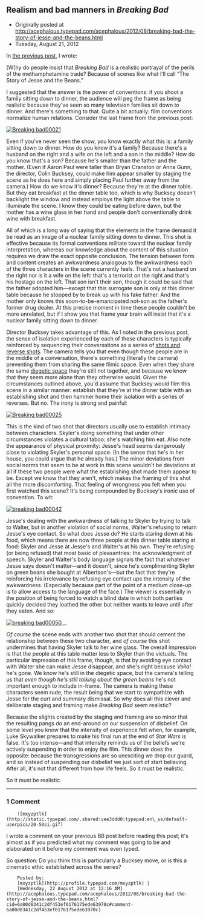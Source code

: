 ## Realism and bad manners in <em>Breaking Bad</em>

 * Originally posted at http://acephalous.typepad.com/acephalous/2012/08/breaking-bad-the-story-of-jesse-and-the-beans.html
 * Tuesday, August 21, 2012



In [the previous post](http://www.lawyersgunsmoneyblog.com/2012/08/breaking-bad-is-the-worst-show-in-the-history-of-television), I wrote:

[W]hy do people insist that _Breaking Bad_ is a realistic  portrayal of the perils of the methamphetamine trade?  Because of scenes  like what I’ll call “The Story of Jesse and the  Beans.”

I suggested that the answer is the power of conventions: if you shoot a family sitting down to dinner, the audience will peg the frame as being realistic because they've seen so many television families sit down to dinner. And there's something to that. Quite a bit actually: film conventions normalize human relations. Consider the last frame from the previous post:

[![Breaking bad00021](http://acephalous.typepad.com/.a/6a00d8341c2df453ef017c3166c3bc970b-500wi "Breaking bad00021")](http://acephalous.typepad.com/.a/6a00d8341c2df453ef017c3166c3bc970b-popup)

Even if you've never seen the show, you know exactly what this is: a family sitting down to dinner. How do you know it's a family? Because there's a husband on the right and a wife on the left and a son in the middle? How do you know that's a son? Because he's smaller than the father and the mother. (Even if Aaron Paul were taller than Bryan Cranston or Anna Gunn, the director, Colin Bucksey, could make him appear smaller by staging the scene as he does here and simply placing Paul further away from the camera.) How do we know it's dinner? Because they're at the dinner table. But they eat breakfast at the dinner table too, which is why Bucksey doesn't backlight the window and instead employs the light above the table to illuminate the scene. I know they could be eating before dawn, but the mother has a wine glass in her hand and people don't conventionally drink wine with breakfast. 

All of which is a long way of saying that the elements in the frame demand it be read as an image of a nuclear family sitting down to dinner. This shot is effective because its formal conventions militate toward the nuclear family interpretation, whereas our knowledge about the content of this situation requires we draw the exact opposite conclusion. The tension between form and content creates an awkwardness analogous to the awkwardness each of the three characters in the scene currently feels. That's not a husband on the right nor is it a wife on the left: that's a terrorist on the right and that's his hostage on the left. That son isn't their son, though it could be said that the father adopted him—except that this surrogate son is only at this dinner table because he stopped by to break up with his fake father. And the mother only knows this soon-to-be-emancipated not-son as the father's former drug dealer. At this precise moment in time these people couldn't be more unrelated, but if I show you that frame your brain will insist that it's a nuclear family sitting down to dinner. 

Director Bucksey takes advantage of this. As I noted in the previous post, the sense of isolation experienced by each of these characters is typically reinforced by sequencing their conversations as a series of [shots and reverse shots](http://classes.yale.edu/film-analysis/htmfiles/editing.htm#51531). The camera tells you that even though these people are in the middle of a conversation, there's something (literally the camera) preventing them from sharing the same filmic space. Even when they share the same [diegetic space](http://classes.yale.edu/film-analysis/htmfiles/basic-terms.htm#25890) they're still not together, and because we know that they seem more alone than they otherwise would. Given the circumstances outlined above, you'd assume that Bucksey would film this scene in a similar manner: establish that they're at the dinner table with an establishing shot and then hammer home their isolation with a series of reverses. But no. The irony is strong and painful:

[![Breaking bad00025](http://acephalous.typepad.com/.a/6a00d8341c2df453ef017744447be9970d-500wi "Breaking bad00025")](http://acephalous.typepad.com/.a/6a00d8341c2df453ef017744447be9970d-popup)

This is the kind of two shot that directors usually use to establish intimacy between characters. Skyler's doing something that under other circumstances violates a cultural taboo: she's watching him eat. Also note the appearance of physical proximity: Jesse's head seems dangerously close to violating Skyler's personal space. (In the sense that he's in her house, you could argue that he already has.) The minor deviations from social norms that seem to be at work in this scene wouldn't be deviations at all if these two people were what the establishing shot made them appear to be. Except we know that they aren't, which makes the framing of this shot all the more discomforting. That feeling of wrongness you felt when you first watched this scene? It's being compounded by Bucksey's ironic use of convention. To wit:

[![breaking bad00042](http://www.lawyersgunsmoneyblog.com/wp-content/uploads/2012/08/breaking-bad000421.png "breaking bad00042")](http://www.lawyersgunsmoneyblog.com/wp-content/uploads/2012/08/breaking-bad000421.png)

Jesse's dealing with the awkwardness of talking to Skyler by trying  to talk to Walter, but in another violation of social norms, Walter's  refusing to return Jesse's eye contact. So what does Jesse do? He starts  staring down at his food, which means there are now three people at  this dinner table staring at food: Skyler and Jesse at Jesse's and  Walter's at his own. They're refusing (or being refused) that most basic  of pleasantries: the acknowledgment of speech. Skyler and Walter's body  language signals the fact that whatever Jesse says doesn't matter—and  it doesn't, since he's complimenting Skyler on green beans she bought at  Albertson's—but the fact that they're reinforcing his irrelevance by  refusing eye contact ups the intensity of the awkwardness. (Especially  because part of the point of a medium close-up is to allow access to the  language of the face.) The viewer is essentially in the position of  being forced to watch a blind date in which both parties quickly decided  they loathed the other but neither wants to leave until after they  eaten. And so:

[![breaking bad00050](http://www.lawyersgunsmoneyblog.com/wp-content/uploads/2012/08/breaking-bad00050.png "breaking bad00050")](http://www.lawyersgunsmoneyblog.com/wp-content/uploads/2012/08/breaking-bad00050.png)__

_Of course_ the scene ends with another two shot that should cement the relationship between these two character, and _of course_ this  shot undermines that having Skyler talk to her wine glass. The overall  impression is that the people at this table matter less to Skyler than  the victuals. The particular impression of this frame, though, is that  by avoiding eye contact with Walter she can make Jesse disappear, and  she's right because _Voila!_ he's gone. We know he's still in the diegetic space, but the camera's telling us that _even though he's still talking about the green beans_ he's not important enough to include in-frame. The camera is making  these characters seem rude, the result being that we start to sympathize  with Jesse for the curt and summary dismissal. So why does all this  clever and deliberate staging and framing make _Breaking Bad_ seem realistic?

Because the slights created by the staging and framing are so minor  that the resulting pangs do an end-around on our suspension of  disbelief. On some level you know that the intensity of experience felt  when, for example, Luke Skywalker prepares to make his final run at the  end of _Star Wars_ is false. It's too intense—and that intensity  reminds us of the beliefs we're actively suspending in order to enjoy  the film. This dinner does the opposite: because the transgressions are  so unexciting we drop our guard, and so instead of suspending our  disbelief we just sort of start believing. After all, it's not that  different from how life feels.
So it must be realistic.

So it must be realistic.

		

* * *

### 1 Comment 

		

                
[]()

	

		![mxyzptlk](http://static.typepad.com/.shared:vee3ddd0:typepad:en\_us/default-userpics/20-50si.gif)
	

	

		

I wrote a comment on your previous BB post before reading this post; it's almost as if you predicted what my comment was going to be and elaborated on it before my comment was even typed.

So question: Do you think this is particularly a Bucksey move, or is this a cinematic ethic established across the series? 

	

		Posted by:
		[mxyzptlk](http://profile.typepad.com/mxyzptlk) |
		[Wednesday, 22 August 2012 at 12:16 AM](http://acephalous.typepad.com/acephalous/2012/08/breaking-bad-the-story-of-jesse-and-the-beans.html?cid=6a00d8341c2df453ef0176175ede63970c#comment-6a00d8341c2df453ef0176175ede63970c)

		

        